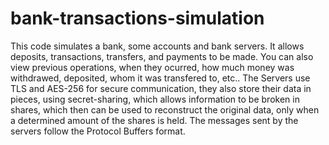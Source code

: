 # bank-transactions-simulation
This code simulates a bank, some accounts and bank servers. It allows deposits, transactions, transfers, and payments to be made. You can also view previous operations, when they ocurred, how much money was withdrawed, deposited, whom it was transfered to, etc..
The Servers use TLS and AES-256 for secure communication, they also store their data in pieces, using secret-sharing, which allows information to be broken in shares, which then can be used to reconstruct the original data, only when a determined amount of the shares is held.
The messages sent by the servers follow the Protocol Buffers format.

